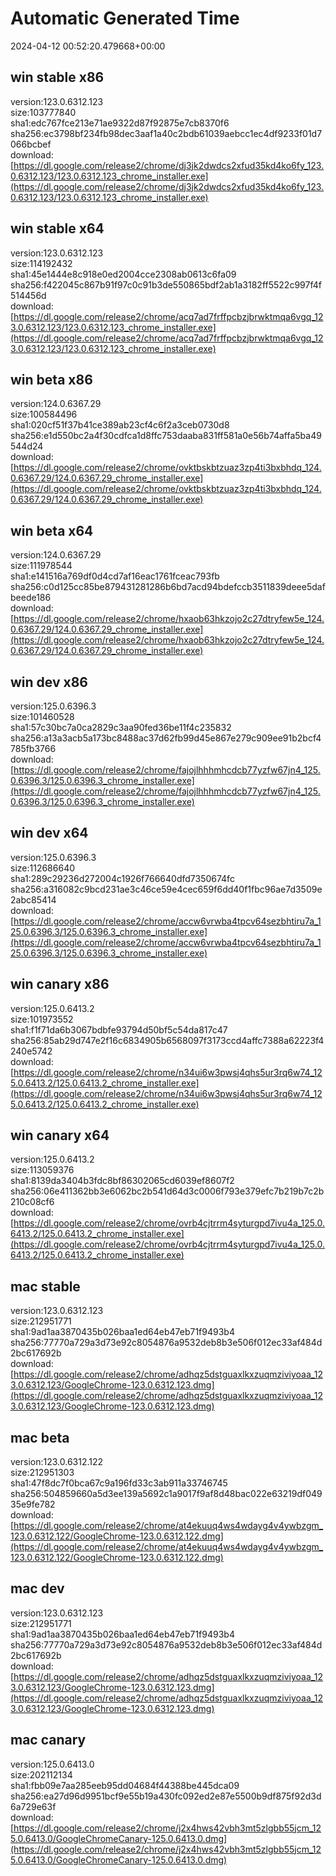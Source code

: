 # Automatic Generated Time
2024-04-12 00:52:20.479668+00:00

## win stable x86
version:123.0.6312.123  
size:103777840  
sha1:edc767fce213e71ae9322d87f92875e7cb8370f6  
sha256:ec3798bf234fb98dec3aaf1a40c2bdb61039aebcc1ec4df9233f01d7066bcbef  
download:[https://dl.google.com/release2/chrome/dj3jk2dwdcs2xfud35kd4ko6fy_123.0.6312.123/123.0.6312.123_chrome_installer.exe](https://dl.google.com/release2/chrome/dj3jk2dwdcs2xfud35kd4ko6fy_123.0.6312.123/123.0.6312.123_chrome_installer.exe)  

## win stable x64
version:123.0.6312.123  
size:114192432  
sha1:45e1444e8c918e0ed2004cce2308ab0613c6fa09  
sha256:f422045c867b91f97c0c91b3de550865bdf2ab1a3182ff5522c997f4f514456d  
download:[https://dl.google.com/release2/chrome/acq7ad7frffpcbzjbrwktmqa6vgq_123.0.6312.123/123.0.6312.123_chrome_installer.exe](https://dl.google.com/release2/chrome/acq7ad7frffpcbzjbrwktmqa6vgq_123.0.6312.123/123.0.6312.123_chrome_installer.exe)  

## win beta x86
version:124.0.6367.29  
size:100584496  
sha1:020cf51f37b41ce389ab23cf4c6f2a3ceb0730d8  
sha256:e1d550bc2a4f30cdfca1d8ffc753daaba831ff581a0e56b74affa5ba49544d24  
download:[https://dl.google.com/release2/chrome/ovktbskbtzuaz3zp4ti3bxbhdq_124.0.6367.29/124.0.6367.29_chrome_installer.exe](https://dl.google.com/release2/chrome/ovktbskbtzuaz3zp4ti3bxbhdq_124.0.6367.29/124.0.6367.29_chrome_installer.exe)  

## win beta x64
version:124.0.6367.29  
size:111978544  
sha1:e141516a769df0d4cd7af16eac1761fceac793fb  
sha256:c0d125cc85be879431281286b6bd7acd94bdefccb3511839deee5dafbeede186  
download:[https://dl.google.com/release2/chrome/hxaob63hkzojo2c27dtryfew5e_124.0.6367.29/124.0.6367.29_chrome_installer.exe](https://dl.google.com/release2/chrome/hxaob63hkzojo2c27dtryfew5e_124.0.6367.29/124.0.6367.29_chrome_installer.exe)  

## win dev x86
version:125.0.6396.3  
size:101460528  
sha1:57c30bc7a0ca2829c3aa90fed36be11f4c235832  
sha256:a13a3acb5a173bc8488ac37d62fb99d45e867e279c909ee91b2bcf4785fb3766  
download:[https://dl.google.com/release2/chrome/fajojlhhhmhcdcb77yzfw67jn4_125.0.6396.3/125.0.6396.3_chrome_installer.exe](https://dl.google.com/release2/chrome/fajojlhhhmhcdcb77yzfw67jn4_125.0.6396.3/125.0.6396.3_chrome_installer.exe)  

## win dev x64
version:125.0.6396.3  
size:112686640  
sha1:289c29236d272004c1926f766640dfd7350674fc  
sha256:a316082c9bcd231ae3c46ce59e4cec659f6dd40f1fbc96ae7d3509e2abc85414  
download:[https://dl.google.com/release2/chrome/accw6vrwba4tpcv64sezbhtiru7a_125.0.6396.3/125.0.6396.3_chrome_installer.exe](https://dl.google.com/release2/chrome/accw6vrwba4tpcv64sezbhtiru7a_125.0.6396.3/125.0.6396.3_chrome_installer.exe)  

## win canary x86
version:125.0.6413.2  
size:101973552  
sha1:f1f71da6b3067bdbfe93794d50bf5c54da817c47  
sha256:85ab29d747e2f16c6834905b6568097f3173ccd4affc7388a62223f4240e5742  
download:[https://dl.google.com/release2/chrome/n34ui6w3pwsj4qhs5ur3rq6w74_125.0.6413.2/125.0.6413.2_chrome_installer.exe](https://dl.google.com/release2/chrome/n34ui6w3pwsj4qhs5ur3rq6w74_125.0.6413.2/125.0.6413.2_chrome_installer.exe)  

## win canary x64
version:125.0.6413.2  
size:113059376  
sha1:8139da3404b3fdc8bf86302065cd6039ef8607f2  
sha256:06e411362bb3e6062bc2b541d64d3c0006f793e379efc7b219b7c2b210c08cf6  
download:[https://dl.google.com/release2/chrome/ovrb4cjtrrm4syturgpd7ivu4a_125.0.6413.2/125.0.6413.2_chrome_installer.exe](https://dl.google.com/release2/chrome/ovrb4cjtrrm4syturgpd7ivu4a_125.0.6413.2/125.0.6413.2_chrome_installer.exe)  

## mac stable
version:123.0.6312.123  
size:212951771  
sha1:9ad1aa3870435b026baa1ed64eb47eb71f9493b4  
sha256:77770a729a3d73e92c8054876a9532deb8b3e506f012ec33af484d2bc617692b  
download:[https://dl.google.com/release2/chrome/adhqz5dstguaxlkxzuqmziviyoaa_123.0.6312.123/GoogleChrome-123.0.6312.123.dmg](https://dl.google.com/release2/chrome/adhqz5dstguaxlkxzuqmziviyoaa_123.0.6312.123/GoogleChrome-123.0.6312.123.dmg)  

## mac beta
version:123.0.6312.122  
size:212951303  
sha1:47f8dc7f0bca67c9a196fd33c3ab911a33746745  
sha256:504859660a5d3ee139a5692c1a9017f9af8d48bac022e63219df04935e9fe782  
download:[https://dl.google.com/release2/chrome/at4ekuuq4ws4wdayg4v4ywbzgm_123.0.6312.122/GoogleChrome-123.0.6312.122.dmg](https://dl.google.com/release2/chrome/at4ekuuq4ws4wdayg4v4ywbzgm_123.0.6312.122/GoogleChrome-123.0.6312.122.dmg)  

## mac dev
version:123.0.6312.123  
size:212951771  
sha1:9ad1aa3870435b026baa1ed64eb47eb71f9493b4  
sha256:77770a729a3d73e92c8054876a9532deb8b3e506f012ec33af484d2bc617692b  
download:[https://dl.google.com/release2/chrome/adhqz5dstguaxlkxzuqmziviyoaa_123.0.6312.123/GoogleChrome-123.0.6312.123.dmg](https://dl.google.com/release2/chrome/adhqz5dstguaxlkxzuqmziviyoaa_123.0.6312.123/GoogleChrome-123.0.6312.123.dmg)  

## mac canary
version:125.0.6413.0  
size:202112134  
sha1:fbb09e7aa285eeb95dd04684f44388be445dca09  
sha256:ea27d96d9951bcf9e55b19a430fc092ed2e87e5500b9df875f92d3d6a729e63f  
download:[https://dl.google.com/release2/chrome/j2x4hws42vbh3mt5zlgbb55jcm_125.0.6413.0/GoogleChromeCanary-125.0.6413.0.dmg](https://dl.google.com/release2/chrome/j2x4hws42vbh3mt5zlgbb55jcm_125.0.6413.0/GoogleChromeCanary-125.0.6413.0.dmg)  

